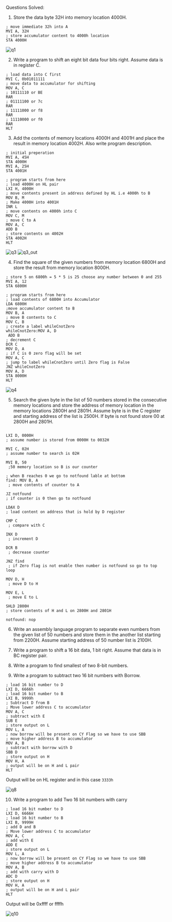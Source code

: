 Questions Solved:

1. Store the data byte 32H into memory location 4000H.
```
; move immediate 32h into A
MVI A, 32H
; store accumulator content to 4000h location
STA 4000H
```

![q1](assets/q1.png)

2. Write a program to shift an eight bit data four bits right. Assume data is in register C.

```
; load data into C first
MVI C, 0b01011111
; move data to accumulator for shifting
MOV A, C
; 10111110 or BE
RAR 
; 01111100 or 7c
RAR
; 11111000 or f8
RAR
; 11110000 or f0
RAR
HLT
```

3. Add the contents of memory locations 4000H and 4001H and place the result in memory
location 4002H. Also write program description.
```
; initial preperation
MVI A, 45H
STA 4000H
MVI A, 25H
STA 4001H 

; program starts from here 
; load 4000H on HL pair
LXI H, 4000H
; move contents present in address defined by HL i.e 4000h to B
MOV B, M
; Make 4000H into 4001H
INR L
; move contents on 4000h into C
MOV C, M
; move C to A
MOV A, C
ADD B
; store contents on 4002H
STA 4002H
HLT
```
![q3](assets/q3.png)
![q3_out](assets/q3_out.png)

4. Find the square of the given numbers from memory location 6800H and store the result
from memory location 8000H.

```
; store 5 on 6800h = 5 * 5 is 25 choose any number between 0 and 255
MVI A, 12
STA 6800H

; program starts from here
; load contents of 6800H into Accumulator
LDA 6800H
;move accumulator content to B
MOV B, A
; move B contents to C
MOV C, B
; create a label whileCnotZero
whileCnotZero:MOV A, D
 ADD B 
; decrement C
DCR C
MOV D, A
; if C is 0 zero flag will be set 
MOV A, C
; jump to label whileCnotZero until Zero flag is False
JNZ whileCnotZero
MOV A, D
STA 8000H
HLT
```
![q4](assets/q4.png)

5. Search the given byte in the list of 50 numbers stored in the consecutive memory locations
and store the address of memory location in the memory locations 2800H and 2801H. Assume
byte is in the C register and starting address of the list is 2500H. If byte is not found store 00 at
2800H and 2801H.
```

LXI D, 0000H 
; assume number is stored from 0000H to 0032H

MVI C, 02H
; assume number to search is 02H

MVI B, 50
 ;50 memory location so B is our counter

; when B reaches 0 we go to notfound lable at bottom
find: MOV B, A
 ; move contents of counter to A

JZ notfound 
; if counter is 0 then go to notfound

LDAX D 
; load content on address that is hold by D register

CMP C
 ; compare with C

INX D
 ; increment D

DCR B
 ; decrease counter

JNZ find
 ; if Zero flag is not enable then number is notfound so go to top loop

MOV D, H
 ; move D to H

MOV E, L
 ; move E to L

SHLD 2800H
; store contents of H and L on 2800H and 2801H

notfound: nop
```

6. Write an assembly language program to separate even numbers from the given list of 50
numbers and store them in the another list starting from 2200H. Assume starting address of 50
number list is 2100H.

7. Write a program to shift a 16 bit data, 1 bit right. Assume that data is in BC register pair.

8. Write a program to find smallest of two 8-bit numbers.

9. Write a program to subtract two 16 bit numbers with Borrow.

```
; load 16 bit number to D
LXI D, 6666h
; load 16 bit number to B
LXI B, 9999h
; Subtract D from B
; Move lower address C to accumulator
MOV A, C
; subtract with E
SUB E
; store output on L
MOV L, A
; now borrow will be present on CY Flag so we have to use SBB
; move higher address B to accumulator
MOV A, B
; subtract with borrow with D 
SBB D
; store output on H
MOV H, A
; output will be on H and L pair 
HLT
```

Output will be on HL register and in this case `3333h`

![q8](assets/q8.png)


10. Write a program to add Two 16 bit numbers with carry

```
; load 16 bit number to D
LXI D, 6666H
; load 16 bit number to B
LXI B, 9999H
; add D and B
; Move lower address C to accumulator
MOV A, C
; add with E
ADD E
; store output on L
MOV L, A
; now borrow will be present on CY Flag so we have to use SBB
; move higher address B to accumulator
MOV A, B
; add with carry with D 
ADC D
; store output on H
MOV H, A
; output will be on H and L pair 
HLT
```

Output will be 0xffff or ffffh

![q10](assets/q10.png)
